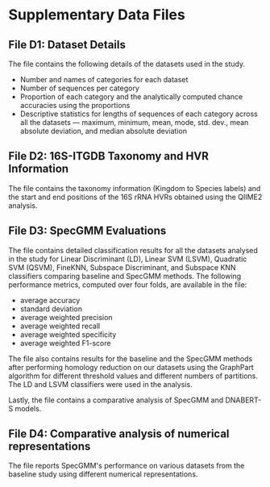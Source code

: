 # Supplementary Data Files

## File D1: Dataset Details

The file contains the following details of the datasets used in the study.

- Number and names of categories for each dataset
- Number of sequences per category
- Proportion of each category and the analytically computed chance accuracies using the proportions
- Descriptive statistics for lengths of sequences of each category across all the datasets — maximum, minimum, mean, mode, std. dev., mean absolute deviation, and median absolute deviation

## File D2: 16S-ITGDB Taxonomy and HVR Information

The file contains the taxonomy information (Kingdom to Species labels) and the start and end positions of the 16S rRNA HVRs
obtained using the QIIME2 analysis.

## File D3: SpecGMM Evaluations

The file contains detailed classification results for all the datasets analysed in the study for Linear Discriminant (LD), Linear SVM (LSVM), Quadratic SVM (QSVM), FineKNN, Subspace Discriminant, and Subspace KNN classifiers comparing baseline and SpecGMM methods. The following performance metrics, computed over four folds, are available in the file:

- average accuracy
- standard deviation
- average weighted precision
- average weighted recall
- average weighted specificity
- average weighted F1-score

The file also contains results for the baseline and the SpecGMM methods after performing homology reduction on our datasets using the GraphPart algorithm for different threshold values and different numbers of partitions. The LD and LSVM classifiers were used in the analysis.

Lastly, the file contains a comparative analysis of SpecGMM and DNABERT-S models.

## File D4: Comparative analysis of numerical representations

The file reports SpecGMM's performance on various datasets from the baseline study using different numerical representations.
